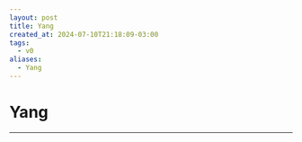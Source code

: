 ```yaml
---
layout: post
title: Yang
created_at: 2024-07-10T21:18:09-03:00
tags:
  - v0
aliases:
  - Yang
---
```

# Yang
---

